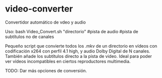 # video-converter
Convertidor automático de vdeo y audio

Uso: bash Video_Convert.sh "directorio" #pista de audio #pista de subtítulos no de canales

Pequeño script que convierte todos los .mkv de un directorio en vídeos con codificación x264 con
perfil 4.1 high, y audio Dolby Digital de N canales. También añade los subtítulos directo a la pista
de video.
Ideal para poder ver vídeos incompatibles en ciertos reproductores multimedia.

TODO: Dar más opciones de conversión.
